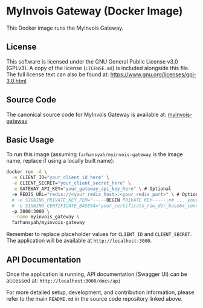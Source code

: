 # MyInvois Gateway (Docker Image)

This Docker image runs the MyInvois Gateway.

## License

This software is licensed under the GNU General Public License v3.0 (GPLv3).
A copy of the license (`LICENSE.md`) is included alongside this file.
The full license text can also be found at: https://www.gnu.org/licenses/gpl-3.0.html

## Source Code

The canonical source code for MyInvois Gateway is available at:
[myinvois-gateway](https://github.com/farhan-syah/myinvois-gateway)

## Basic Usage

To run this image (assuming `farhansyah/myinvois-gateway` is the image name, replace if using a locally built name):

```bash
docker run -d \
  -e CLIENT_ID="your_client_id_here" \
  -e CLIENT_SECRET="your_client_secret_here" \
  -e GATEWAY_API_KEY="your_gateway_api_key_here" \ # Optional
  -e REDIS_URL="redis://<your_redis_host>:<your_redis_port>" \ # Optional
  # -e SIGNING_PRIVATE_KEY_PEM="-----BEGIN PRIVATE KEY-----\n# ... your PKCS#8 private key base64 content ...\n# -----END PRIVATE KEY-----" # Optional; Required for e-Invoice v1.1 signing \
  # -e SIGNING_CERTIFICATE_BASE64="your_certificate_raw_der_base64_content" # Optional; Required for e-Invoice v1.1 signing \
  -p 3000:3000 \
  --name myinvois_gateway \
  farhansyah/myinvois-gateway
```

Remember to replace placeholder values for `CLIENT_ID` and `CLIENT_SECRET`.
The application will be available at `http://localhost:3000`.

## API Documentation

Once the application is running, API documentation (Swagger UI) can be accessed at:
`http://localhost:3000/docs/api`

For more detailed setup, development, and contribution information, please refer to the main `README.md` in the source code repository linked above.
